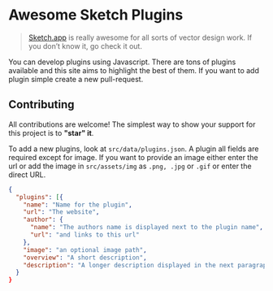 # Awesome Sketch Plugins

> [Sketch.app](http://www.bohemiancoding.com/sketch/) is really awesome for all sorts of vector design work. If you don’t know it, go check it out.

You can develop plugins using Javascript. There are tons of plugins available and this site aims to highlight the best of them. If you want to add plugin simple create a new pull-request.

## Contributing

All contributions are welcome! The simplest way to show your support for this project is to **"star" it**.

To add a new plugins, look at `src/data/plugins.json`. A plugin all fields are required except for image. If you want to provide an image either enter the url or add the image in `src/assets/img` as `.png, .jpg` or `.gif` or enter the direct URL.

````json
{
  "plugins": [{
    "name": "Name for the plugin",
    "url": "The website",
    "author": {
      "name": "The authors name is displayed next to the plugin name",
      "url": "and links to this url"
    },
    "image": "an optional image path",
    "overview": "A short description",
    "description": "A longer description displayed in the next paragraph."
  }
}

````
